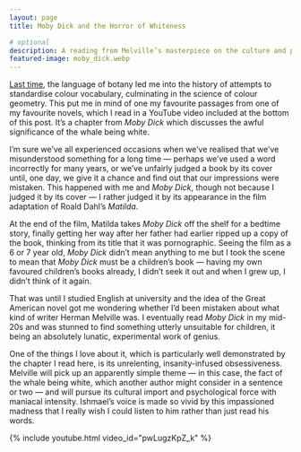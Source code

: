 ```yaml
---
layout: page
title: Moby Dick and the Horror of Whiteness

# optional
description: A reading from Melville’s masterpiece on the culture and psychology of the colour white
featured-image: moby_dick.webp
---
```

[Last time](/2025/06/30/fifty-shades-of-blue-grey.html), the language of botany led me into the history of attempts to standardise colour vocabulary, culminating in the science of colour geometry. This put me in mind of one my favourite passages from one of my favourite novels, which I read in a YouTube video included at the bottom of this post. It’s a chapter from _Moby Dick_ which discusses the awful significance of the whale being white.

<!--more-->

I’m sure we’ve all experienced occasions when we’ve realised that we’ve misunderstood something for a long time — perhaps we’ve used a word incorrectly for many years, or we’ve unfairly judged a book by its cover until, one day, we give it a chance and find out that our impressions were mistaken. This happened with me and _Moby Dick_, though not because I judged it by its cover — I rather judged it by its appearance in the film adaptation of Roald Dahl’s _Matilda_.

At the end of the film, Matilda takes _Moby Dick_ off the shelf for a bedtime story, finally getting her way after her father had earlier ripped up a copy of the book, thinking from its title that it was pornographic. Seeing the film as a 6 or 7 year old, _Moby Dick_ didn’t mean anything to me but I took the scene to mean that _Moby Dick_ must be a children’s book — having my own favoured children’s books already, I didn’t seek it out and when I grew up, I didn’t think of it again.

That was until I studied English at university and the idea of the Great American novel got me wondering whether I’d been mistaken about what kind of writer Herman Melville was. I eventually read _Moby Dick_ in my mid-20s and was stunned to find something utterly unsuitable for children, it being an absolutely lunatic, experimental work of genius.

One of the things I love about it, which is particularly well demonstrated by the chapter I read here, is its unrelenting, insanity-infused obsessiveness. Melville will pick up an apparently simple theme — in this case, the fact of the whale being white, which another author might consider in a sentence or two — and will pursue its cultural import and psychological force with maniacal intensity. Ishmael’s voice is made so vivid by this impassioned madness that I really wish I could listen to him rather than just read his words.

{% include youtube.html video_id="pwLugzKpZ_k" %}